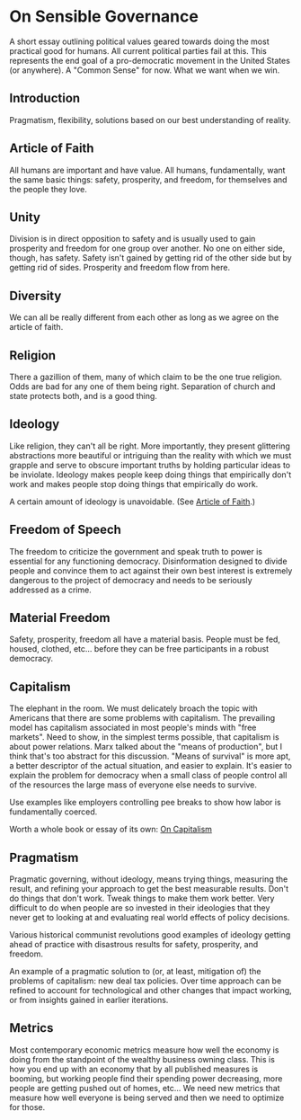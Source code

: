 # On Sensible Governance

A short essay outlining political values geared towards doing the most practical good for humans. All current political
parties fail at this. This represents the end goal of a pro-democratic movement in the United States (or anywhere). A
"Common Sense" for now. What we want when we win.

## Introduction

Pragmatism, flexibility, solutions based on our best understanding of reality.

## Article of Faith

All humans are important and have value. All humans, fundamentally, want the same basic things: safety, prosperity, and
freedom, for themselves and the people they love.

## Unity

Division is in direct opposition to safety and is usually used to gain prosperity and freedom for one group over
another. No one on either side, though, has safety. Safety isn't gained by getting rid of the other side but by getting
rid of sides. Prosperity and freedom flow from here.

## Diversity

We can all be really different from each other as long as we agree on the article of faith.

## Religion

There a gazillion of them, many of which claim to be the one true religion. Odds are bad for any one of them being
right. Separation of church and state protects both, and is a good thing.

## Ideology

Like religion, they can't all be right. More importantly, they present glittering abstractions more beautiful or
intriguing than the reality with which we must grapple and serve to obscure important truths by holding particular
ideas to be inviolate. Ideology makes people keep doing things that empirically don't work and makes people stop doing
things that empirically do work.

A certain amount of ideology is unavoidable. (See [Article of Faith](#article-of-faith).)

## Freedom of Speech

The freedom to criticize the government and speak truth to power is essential for any functioning democracy.
Disinformation designed to divide people and convince them to act against their own best interest is extremely
dangerous to the project of democracy and needs to be seriously addressed as a crime.

## Material Freedom

Safety, prosperity, freedom all have a material basis. People must be fed, housed, clothed, etc... before they can be
free participants in a robust democracy.

## Capitalism

The elephant in the room. We must delicately broach the topic with Americans that there are some problems with
capitalism. The prevailing model has capitalism associated in most people's minds with "free markets". Need to show, in
the simplest terms possible, that capitalism is about power relations. Marx talked about the "means of production", but
I think that's too abstract for this discussion. "Means of survival" is more apt, a better descriptor of the actual
situation, and easier to explain. It's easier to explain the problem for democracy when a small class of people control
all of the resources the large mass of everyone else needs to survive.

Use examples like employers controlling pee breaks to show how labor is fundamentally coerced.

Worth a whole book or essay of its own: [On Capitalism](../capitalism/outline.md)

## Pragmatism

Pragmatic governing, without ideology, means trying things, measuring the result, and refining your approach to get the
best measurable results. Don't do things that don't work. Tweak things to make them work better. Very difficult to do
when people are so invested in their ideologies that they never get to looking at and evaluating real world effects of
policy decisions.

Various historical communist revolutions good examples of ideology getting ahead of practice with disastrous results
for safety, prosperity, and freedom.

An example of a pragmatic solution to (or, at least, mitigation of) the problems of capitalism: new deal tax policies.
Over time approach can be refined to account for technological and other changes that impact working, or from insights
gained in earlier iterations.

##  Metrics

Most contemporary economic metrics measure how well the economy is doing from the standpoint of the wealthy business
owning class. This is how you end up with an economy that by all published measures is booming, but working people find
their spending power decreasing, more people are getting pushed out of homes, etc... We need new metrics that measure
how well everyone is being served and then we need to optimize for those.